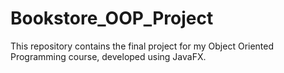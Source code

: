 # Bookstore_OOP_Project
This repository contains the final project for my Object Oriented Programming course, developed using JavaFX.
